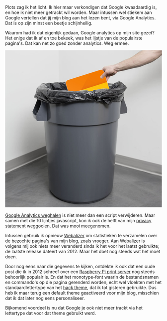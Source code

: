 <!--
.. title: Just is just: Google Analytics
.. slug: just-is-just-google-analytics
.. date: 2018-11-15 20:48:40 UTC+01:00
.. tags: google, grog, privacy
.. category: 
.. link: 
.. description: 
.. type: text
-->

Plots zag ik het licht. Ik hier maar verkondigen dat Google
kwaadaardig is, en hoe ik niet meer getrackt wil worden. Maar intussen wel
stiekem aan Google vertellen dat jij mijn blog aan het lezen bent, via Google
Analytics. Dat is op zijn minst een beetje schijnheilig.

Waarom had ik dat eigenlijk gedaan, Google analytics op mijn site gezet? Het
enige dat ik af en toe bekeek, was het lijstje van de populairste pagina's.
Dat kan net zo goed zonder analytics. Weg ermee.

![Google Analytics bij het vuilnis](/galleries/grog/analytics-vuilnis.png)

[Google Analytics
weghalen](https://github.com/johanv/blog.johanv.org/commit/c6b5c49ef853984356cea989fac3c1d093bb7098)
is niet meer dan een script verwijderen. Maar samen met die 10 lijntjes javascript,
kon ik ook de helft van mijn [privacy statement](/pages/privacy) weggooien. Dat
was mooi meegenomen.

<!-- TEASER_END -->

Intussen gebruik ik opnieuw [Webalizer](http://www.webalizer.org/) om
statistieken te verzamelen over de bezochte pagina's van mijn blog, zoals
vroeger. Aan Webalizer is volgens mij ook niets meer veranderd sinds ik het voor
het laatst gebruikte; de laatste release dateert van 2012. Maar het doet nog
steeds wat het moet doen.

Door nog eens naar die gegevens te kijken, ontdekte ik ook dat een oude post die
ik in 2012 schreef over een [Raspberry Pi print server](/posts/old/node-195) nog
steeds behoorlijk populair is. En dat het monotype-font waarin de
bestandsnamen en commando's op die pagina gerenderd worden,
echt wel vloekten met het standaardlettertype van het
[hack theme](https://themes.getnikola.com/v8/hack/), dat ik tot gisteren
gebruikte. Dus heb ik
maar terug een default theme geactiveerd voor mijn blog, misschien dat
ik dat later nog eens personaliseer.

Bijkomend voordeel is nu dat Google je ook niet meer trackt via het lettertype
dat voor dat theme gebruikt werd.
